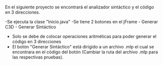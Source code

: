 En el siguiente proyecto se encontrará el analizador sintáctico y el código en 3 direcciones.

-Se ejecuta la clase "Inicio.java"
-Se tiene 2 botones en el jFrame
    - Generar C3D
    - Generar Sintáctico
- Solo se debe de colocar operaciones aritméticas para poder generar el código en 3 direcciones
- El botón "Generar Sintáctico" está dirigido a un archivo .mlp el cual se encontrara en el código del botón (Cambiar la ruta del archivo .mlp para las respectivas pruebas).
